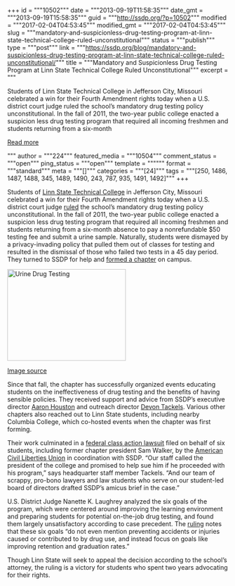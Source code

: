 +++
id = """10502"""
date = """2013-09-19T11:58:35"""
date_gmt = """2013-09-19T15:58:35"""
guid = """http://ssdp.org/?p=10502"""
modified = """2017-02-04T04:53:45"""
modified_gmt = """2017-02-04T04:53:45"""
slug = """mandatory-and-suspicionless-drug-testing-program-at-linn-state-technical-college-ruled-unconstitutional"""
status = """publish"""
type = """post"""
link = """https://ssdp.org/blog/mandatory-and-suspicionless-drug-testing-program-at-linn-state-technical-college-ruled-unconstitutional/"""
title = """Mandatory and Suspicionless Drug Testing Program at Linn State Technical College Ruled Unconstitutional"""
excerpt = """<p>Students of Linn State Technical College in Jefferson City, Missouri celebrated a win for their Fourth Amendment rights today when a U.S. district court judge ruled the school&#8217;s mandatory drug testing policy unconstitutional. In the fall of 2011, the two-year public college enacted a suspicion less drug testing program that required all incoming freshmen and students returning from a six-month</p>
<div class="h10"></div>
<p><a class="more-link2 flat" href="https://ssdp.org/blog/mandatory-and-suspicionless-drug-testing-program-at-linn-state-technical-college-ruled-unconstitutional/">Read more</a></p>
"""
author = """224"""
featured_media = """10504"""
comment_status = """open"""
ping_status = """open"""
template = """"""
format = """standard"""
meta = """[]"""
categories = """[24]"""
tags = """[250, 1486, 1487, 1488, 345, 1489, 1490, 243, 787, 935, 1491, 1492]"""
+++
<p dir="ltr">Students of <a href="http://www.linnstate.edu/" target="_blank">Linn State Technical College</a> in Jefferson City, Missouri celebrated a win for their Fourth Amendment rights today when a U.S. district court judge <a href="http://www.indybay.org/newsitems/2013/09/14/18743245.php" target="_blank">ruled</a> the school&#8217;s mandatory drug testing policy unconstitutional. In the fall of 2011, the two-year public college enacted a suspicion less drug testing program that required all incoming freshmen and students returning from a six-month absence to pay a nonrefundable $50 testing fee and submit a urine sample. Naturally, students were dismayed by a privacy-invading policy that pulled them out of classes for testing and resulted in the dismissal of those who failed two tests in a 45 day period. They turned to SSDP for help and <a href="http://ssdp.org/news/blog/linn-state-technical-college/" target="_blank">formed a chapter</a> on campus.</p>





<div id="attachment_10504" style="width: 280px" class="wp-caption alignleft"><a href="/assets/2013/09/urine-drug-test.jpg"><img class=" wp-image-10504  " alt="Urine Drug Testing" src="http://ssdp.org/assets/2013/09/urine-drug-test-300x231.jpg" width="270" height="208" /></a><p class="wp-caption-text"><a href="http://www.veindirectory.org/blog/2009/05/urine_test_finding_dvt.html#b">Image source</a></p></div>

<p dir="ltr">Since that fall, the chapter has successfully organized events educating students on the ineffectiveness of drug testing and the benefits of having sensible policies. They received support and advice from SSDP&#8217;s executive director <a href="http://ssdp.org/about/staff/aaron-houston/">Aaron Houston</a> and outreach director <a href="http://ssdp.org/about/staff/devon-tackels/">Devon Tackels</a>. Various other chapters also reached out to Linn State students, including nearby Columbia College, which co-hosted events when the chapter was first forming.</p>

<p dir="ltr">Their work culminated in a <a href="http://www.courthousenews.com/2013/09/17/61207.htm">federal class action lawsuit</a> filed on behalf of six students, including former chapter president Sam Walker, by the <a href="https://www.aclu.org/" target="_blank">American Civil Liberties Union</a> in coordination with SSDP. “Our staff called the president of the college and promised to help sue him if he proceeded with his program,” says headquarter staff member Tackels. “And our team of scrappy, pro-bono lawyers and law students who serve on our student-led board of directors drafted SSDP’s amicus brief in the case.”</p>

<p dir="ltr">U.S. District Judge Nanette K. Laughrey analyzed the six goals of the program, which were centered around improving the learning environment and preparing students for potential on-the-job drug testing, and found them largely unsatisfactory according to case precedent. The <a href="http://www.courthousenews.com/2013/09/17/Drug%20Testing%20Decision.pdf" target="_blank">ruling</a> notes that these six goals “do not even mention preventing accidents or injuries caused or contributed to by drug use, and instead focus on goals like improving retention and graduation rates.”</p>

<p dir="ltr">Though Linn State will seek to appeal the decision according to the school’s attorney, the ruling is a victory for students who spent two years advocating for their rights.</p>

&nbsp;
